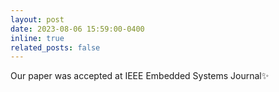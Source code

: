 ```yaml
---
layout: post
date: 2023-08-06 15:59:00-0400
inline: true
related_posts: false
---
```

Our paper was accepted at IEEE Embedded Systems Journal:sparkles:

